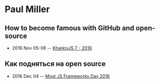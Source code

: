 # Paul Miller

## How to become famous with GitHub and open-source
- 2016 Nov 05-06 -- [KharkivJS 7 - 2016](https://www.youtube.com/watch?v=sVbNF6zp3lY)    
## Как подняться на open source
- 2016 Dec 04 -- [Most JS Frameworks Day 2016](https://frameworksdays.com/event/most-js-fwdays-2016/review/how-does-open-source-help-us)    
